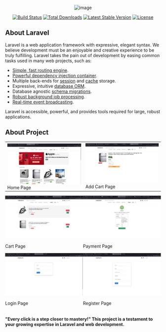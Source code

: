 <p align="center"><img src="https://picperf.io/https://laravelnews.s3.amazonaws.com/images/laravel-featured.png" width="400" alt='image'></p>

<p align="center">
<a href="https://travis-ci.org/laravel/framework"><img src="https://travis-ci.org/laravel/framework.svg" alt="Build Status"></a>
<a href="https://packagist.org/packages/laravel/framework"><img src="https://poser.pugx.org/laravel/framework/d/total.svg" alt="Total Downloads"></a>
<a href="https://packagist.org/packages/laravel/framework"><img src="https://poser.pugx.org/laravel/framework/v/stable.svg" alt="Latest Stable Version"></a>
<a href="https://packagist.org/packages/laravel/framework"><img src="https://poser.pugx.org/laravel/framework/license.svg" alt="License"></a>
</p>

## About Laravel

Laravel is a web application framework with expressive, elegant syntax. We believe development must be an enjoyable and creative experience to be truly fulfilling. Laravel takes the pain out of development by easing common tasks used in many web projects, such as:

- [Simple, fast routing engine](https://laravel.com/docs/routing).
- [Powerful dependency injection container](https://laravel.com/docs/container).
- Multiple back-ends for [session](https://laravel.com/docs/session) and [cache](https://laravel.com/docs/cache) storage.
- Expressive, intuitive [database ORM](https://laravel.com/docs/eloquent).
- Database agnostic [schema migrations](https://laravel.com/docs/migrations).
- [Robust background job processing](https://laravel.com/docs/queues).
- [Real-time event broadcasting](https://laravel.com/docs/broadcasting).

Laravel is accessible, powerful, and provides tools required for large, robust applications.

## About Project
<table>
    <tr>
        <td> <img src='https://github.com/Nandha-Kumar-cs/E-commerce/blob/main/ProjectImages/Capture.PNG?raw=true' width='400px'><br>Home Page</td>
        <td> <img src='https://github.com/Nandha-Kumar-cs/E-commerce/blob/main/ProjectImages/Capture4.PNG?raw=true' width='400px'><br>Add Cart Page</td>
    </tr>
</table>

<div style='display:flex;'>
    <span>
        <img src='https://github.com/Nandha-Kumar-cs/E-commerce/blob/main/ProjectImages/Capture5.PNG?raw=true' width='400px'>
        <p>Cart Page</p>
    </span>
     <span>
        <img src='https://github.com/Nandha-Kumar-cs/E-commerce/blob/main/ProjectImages/capture7.PNG?raw=true' width='400px'>
        <p>Payment Page</p>
    </span>
</div>
<div style='display:flex;'>
    <span>
        <img src='https://github.com/Nandha-Kumar-cs/E-commerce/blob/main/ProjectImages/Capture2.PNG?raw=true' width='400px'>
        <p>Login Page</p>
    </span>
     <span>
        <img src='https://github.com/Nandha-Kumar-cs/E-commerce/blob/main/ProjectImages/Capture3.PNG?raw=true' width='400px'>
        <p>Register Page</p>
    </span>
</div>



<h4>"Every click is a step closer to mastery!" This project is a testament to your growing expertise in Laravel and web development.</h4>
